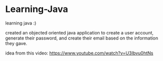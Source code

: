# Learning-Java
learning java :)

created an objected oriented java application to create a user account, generate their password,
and create their email based on the information they gave.


idea from this video: https://www.youtube.com/watch?v=U3Ibvu0htNs
